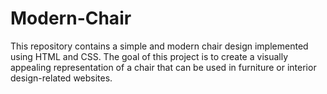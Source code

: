 # Modern-Chair
This repository contains a simple and modern chair design implemented using HTML and CSS. The goal of this project is to create a visually appealing representation of a chair that can be used in furniture or interior design-related websites.

